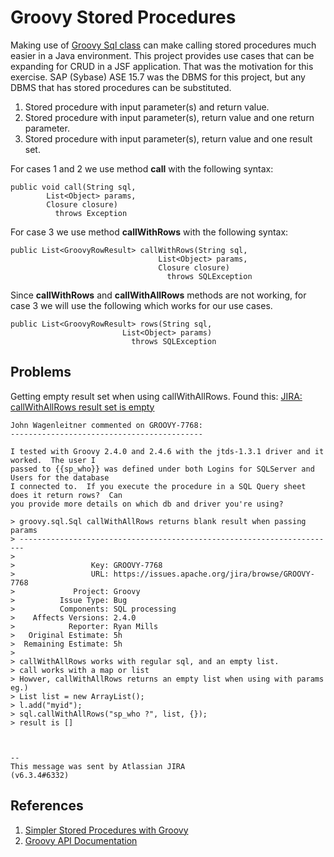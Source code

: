 # Groovy Stored Procedures

Making use of [Groovy Sql class](http://docs.groovy-lang.org/latest/html/api/groovy/sql/Sql.html) can make calling stored procedures much easier in a Java environment. This project provides use cases that can be expanding for CRUD in a JSF application. That was the motivation for this exercise. SAP (Sybase) ASE 15.7 was the DBMS for this project, but any DBMS that has stored procedures can be substituted.

1. Stored procedure with input parameter(s) and return value.
1. Stored procedure with input parameter(s), return value and one return parameter.
1. Stored procedure with input parameter(s), return value and one result set.

For cases 1 and 2 we use method **call** with the following syntax:

```
public void call(String sql,
        List<Object> params,
        Closure closure)
          throws Exception
```

For case 3  we use method **callWithRows** with the following syntax:

```
public List<GroovyRowResult> callWithRows(String sql,
                                 List<Object> params,
                                 Closure closure)
                                   throws SQLException
```

Since **callWithRows** and **callWithAllRows** methods are not working, for case 3 we will use the following which works for our use cases.

```
public List<GroovyRowResult> rows(String sql,
                         List<Object> params)
                           throws SQLException
```

## Problems

Getting empty result set when using callWithAllRows. Found this: [JIRA: callWithAllRows result set is empty](http://mail-archives.apache.org/mod_mbox/groovy-notifications/201603.mbox/%3CJIRA.12944763.1456458509000.36835.1457466640893@Atlassian.JIRA%3E)

```
John Wagenleitner commented on GROOVY-7768:
-------------------------------------------

I tested with Groovy 2.4.0 and 2.4.6 with the jtds-1.3.1 driver and it worked.  The user I
passed to {{sp_who}} was defined under both Logins for SQLServer and Users for the database
I connected to.  If you execute the procedure in a SQL Query sheet does it return rows?  Can
you provide more details on which db and driver you're using?

> groovy.sql.Sql callWithAllRows returns blank result when passing params
> -----------------------------------------------------------------------
>
>                 Key: GROOVY-7768
>                 URL: https://issues.apache.org/jira/browse/GROOVY-7768
>             Project: Groovy
>          Issue Type: Bug
>          Components: SQL processing
>    Affects Versions: 2.4.0
>            Reporter: Ryan Mills
>   Original Estimate: 5h
>  Remaining Estimate: 5h
>
> callWithAllRows works with regular sql, and an empty list.
> call works with a map or list
> Howver, callWithAllRows returns an empty list when using with params eg.)
> List list = new ArrayList();
> l.add("myid");
> sql.callWithAllRows("sp_who ?", list, {});
> result is []



--
This message was sent by Atlassian JIRA
(v6.3.4#6332)
```


## References

1. [Simpler Stored Procedures with Groovy](https://objectpartners.com/2014/01/24/simpler-stored-procedures-with-groovy/)
1. [Groovy API Documentation](http://docs.groovy-lang.org/latest/html/gapi/)
